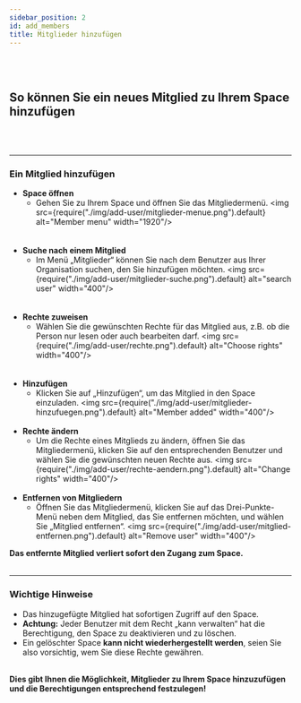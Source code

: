 ```yaml
---
sidebar_position: 2
id: add_members
title: Mitglieder hinzufügen
---
```

<br/><br/>

## So können Sie ein neues Mitglied zu Ihrem Space hinzufügen
 <br/><br/>

---

### Ein Mitglied hinzufügen

- **Space öffnen**  
   - Gehen Sie zu Ihrem Space und öffnen Sie das Mitgliedermenü.
   <img src={require("./img/add-user/mitglieder-menue.png").default} alt="Member menu" width="1920"/>    
<br/><br/>
- **Suche nach einem Mitglied**  
   - Im Menü „Mitglieder“ können Sie nach dem Benutzer aus Ihrer Organisation suchen, den Sie hinzufügen möchten.
   <img src={require("./img/add-user/mitglieder-suche.png").default} alt="search user" width="400"/>       
<br/><br/>
- **Rechte zuweisen**  
   - Wählen Sie die gewünschten Rechte für das Mitglied aus, z.B. ob die Person nur lesen oder auch bearbeiten darf.
   <img src={require("./img/add-user/rechte.png").default} alt="Choose rights" width="400"/>    
<br/><br/>
- **Hinzufügen**  
   - Klicken Sie auf „Hinzufügen“, um das Mitglied in den Space einzuladen.
   <img src={require("./img/add-user/mitglieder-hinzufuegen.png").default} alt="Member added" width="400"/> 
<br/><br/>
- **Rechte ändern** 
   - Um die Rechte eines Mitglieds zu ändern, öffnen Sie das Mitgliedermenü, klicken Sie auf den entsprechenden Benutzer und wählen Sie die gewünschten neuen Rechte aus.
   <img src={require("./img/add-user/rechte-aendern.png").default} alt="Change rights" width="400"/> 
<br/><br/>
- **Entfernen von Mitgliedern** 
   - Öffnen Sie das Mitgliedermenü, klicken Sie auf das Drei-Punkte-Menü neben dem Mitglied, das Sie entfernen möchten, und wählen Sie „Mitglied entfernen“.
   <img src={require("./img/add-user/mitglied-entfernen.png").default} alt="Remove user" width="400"/>

**Das entfernte Mitglied verliert sofort den Zugang zum Space.**
<br/><br/>

---

### Wichtige Hinweise

- Das hinzugefügte Mitglied hat sofortigen Zugriff auf den Space.
- **Achtung:** Jeder Benutzer mit dem Recht „kann verwalten“ hat die Berechtigung, den Space zu deaktivieren und zu löschen.
- Ein gelöschter Space **kann nicht wiederhergestellt werden**, seien Sie also vorsichtig, wem Sie diese Rechte gewähren.
<br/><br/>

**Dies gibt Ihnen die Möglichkeit, Mitglieder zu Ihrem Space hinzuzufügen und die Berechtigungen entsprechend festzulegen!**